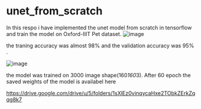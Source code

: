 # unet_from_scratch
In this respo i have implemented the unet model from scratch in tensorflow and train the model on  Oxford-IIIT Pet dataset.
![image](https://github.com/aroob79/unet_from_scratch/assets/107660687/077cf5be-03bf-413e-ad35-7462432ec0e7)

the traning accuracy was almost 98% and the validation accuracy was 95% .

![image](https://github.com/aroob79/unet_from_scratch/assets/107660687/67eded25-beb7-4099-bb89-a4c4daade6ae)


the model was trained on 3000 image shape(160*160*3). After 60 epoch the saved weights of the model is availabel here 

https://drive.google.com/drive/u/5/folders/1sXlEz0vinqycaHxe2TObkZErkZqqg8k7
